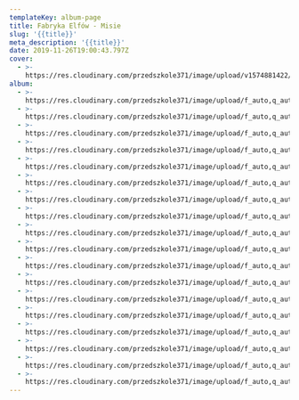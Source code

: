 ```yaml
---
templateKey: album-page
title: Fabryka Elfów - Misie
slug: '{{title}}'
meta_description: '{{title}}'
date: 2019-11-26T19:00:43.797Z
cover: 
  - >-
    https://res.cloudinary.com/przedszkole371/image/upload/v1574881422/Albumy%20zdj%C4%99%C4%87/2019/Fabryka%20Elf%C3%B3w%20-%20Misie/welliwb62ijt0roqkgod.jpg
album:
  - >-
    https://res.cloudinary.com/przedszkole371/image/upload/f_auto,q_auto/c_fill,w_1200/v1574881496/Albumy%20zdj%C4%99%C4%87/2019/Fabryka%20Elf%C3%B3w%20-%20Misie/bvmsslrvtosaatopu1ma.jpg
  - >-
    https://res.cloudinary.com/przedszkole371/image/upload/f_auto,q_auto/c_fill,w_1200/v1574881490/Albumy%20zdj%C4%99%C4%87/2019/Fabryka%20Elf%C3%B3w%20-%20Misie/iyozdweufud7drygrpys.jpg
  - >-
    https://res.cloudinary.com/przedszkole371/image/upload/f_auto,q_auto/c_fill,w_1200/v1574881482/Albumy%20zdj%C4%99%C4%87/2019/Fabryka%20Elf%C3%B3w%20-%20Misie/gchdrsaefj3hubgykjus.jpg
  - >-
    https://res.cloudinary.com/przedszkole371/image/upload/f_auto,q_auto/c_fill,w_1200/v1574881483/Albumy%20zdj%C4%99%C4%87/2019/Fabryka%20Elf%C3%B3w%20-%20Misie/w36xixrrbjexswqjjlfq.jpg
  - >-
    https://res.cloudinary.com/przedszkole371/image/upload/f_auto,q_auto/c_fill,w_1200/v1574881468/Albumy%20zdj%C4%99%C4%87/2019/Fabryka%20Elf%C3%B3w%20-%20Misie/xeau517c91veo0fdfov7.jpg
  - >-
    https://res.cloudinary.com/przedszkole371/image/upload/f_auto,q_auto/c_fill,w_1200/v1574881456/Albumy%20zdj%C4%99%C4%87/2019/Fabryka%20Elf%C3%B3w%20-%20Misie/wle3m1d8v40orboqlh6m.jpg
  - >-
    https://res.cloudinary.com/przedszkole371/image/upload/f_auto,q_auto/c_fill,w_1200/v1574881435/Albumy%20zdj%C4%99%C4%87/2019/Fabryka%20Elf%C3%B3w%20-%20Misie/xmprinlbzweyyrw7xgzw.jpg
  - >-
    https://res.cloudinary.com/przedszkole371/image/upload/f_auto,q_auto/c_fill,w_1200/v1574881428/Albumy%20zdj%C4%99%C4%87/2019/Fabryka%20Elf%C3%B3w%20-%20Misie/dkijwqbg9xkzjk7q7mdg.jpg
  - >-
    https://res.cloudinary.com/przedszkole371/image/upload/f_auto,q_auto/c_fill,w_1200/v1574881422/Albumy%20zdj%C4%99%C4%87/2019/Fabryka%20Elf%C3%B3w%20-%20Misie/welliwb62ijt0roqkgod.jpg
  - >-
    https://res.cloudinary.com/przedszkole371/image/upload/f_auto,q_auto/c_fill,w_1200/v1574881418/Albumy%20zdj%C4%99%C4%87/2019/Fabryka%20Elf%C3%B3w%20-%20Misie/axkwov5dxcc26egfe5ff.jpg
  - >-
    https://res.cloudinary.com/przedszkole371/image/upload/f_auto,q_auto/c_fill,w_1200/v1574881387/Albumy%20zdj%C4%99%C4%87/2019/Fabryka%20Elf%C3%B3w%20-%20Misie/bjgx7l1tnwafrqhbuihd.jpg
  - >-
    https://res.cloudinary.com/przedszkole371/image/upload/f_auto,q_auto/c_fill,w_1200/v1574881378/Albumy%20zdj%C4%99%C4%87/2019/Fabryka%20Elf%C3%B3w%20-%20Misie/zkxixz4awipnglxyznvt.jpg
  - >-
    https://res.cloudinary.com/przedszkole371/image/upload/f_auto,q_auto/c_fill,w_1200/v1574881368/Albumy%20zdj%C4%99%C4%87/2019/Fabryka%20Elf%C3%B3w%20-%20Misie/vui3hzmyjmbsmlz3nxd8.jpg
  - >-
    https://res.cloudinary.com/przedszkole371/image/upload/f_auto,q_auto/c_fill,w_1200/v1574881357/Albumy%20zdj%C4%99%C4%87/2019/Fabryka%20Elf%C3%B3w%20-%20Misie/w876ke7gfhqfpxx9nk3v.jpg
  - >-
    https://res.cloudinary.com/przedszkole371/image/upload/f_auto,q_auto/c_fill,w_1200/v1574881356/Albumy%20zdj%C4%99%C4%87/2019/Fabryka%20Elf%C3%B3w%20-%20Misie/fgmjjkfxtv1mqgxrsyzs.jpg
  - >-
    https://res.cloudinary.com/przedszkole371/image/upload/f_auto,q_auto/c_fill,w_1200/v1574881350/Albumy%20zdj%C4%99%C4%87/2019/Fabryka%20Elf%C3%B3w%20-%20Misie/ff6liadrrernuccg3cen.jpg
  - >-
    https://res.cloudinary.com/przedszkole371/image/upload/f_auto,q_auto/c_fill,w_1200/v1574881344/Albumy%20zdj%C4%99%C4%87/2019/Fabryka%20Elf%C3%B3w%20-%20Misie/in4liceav2luypwk2nnq.jpg
  - >-
    https://res.cloudinary.com/przedszkole371/image/upload/f_auto,q_auto/c_fill,w_1200/v1574881327/Albumy%20zdj%C4%99%C4%87/2019/Fabryka%20Elf%C3%B3w%20-%20Misie/lu0x5ctzgkd4wivzjpfn.jpg
---
```


